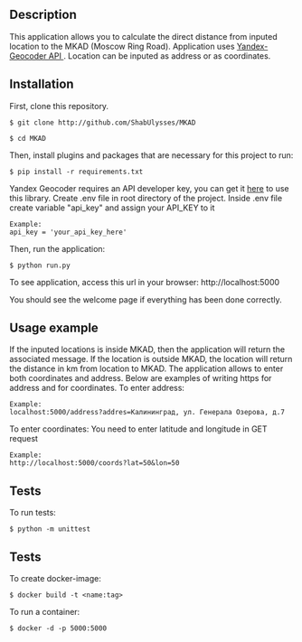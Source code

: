 ## Description

This application allows you to calculate the direct distance from inputed location to the MKAD (Moscow Ring Road). Application uses [Yandex-Geocoder API ](https://yandex.ru/dev/maps/geocoder/doc/desc/concepts/about.html). Location can be inputed as address or as coordinates.

## Installation

First, clone this repository.

```
$ git clone http://github.com/ShabUlysses/MKAD
```

```
$ cd MKAD
```

Then, install plugins and packages that are necessary for this project to run:

```
$ pip install -r requirements.txt
```

Yandex Geocoder requires an API developer key, you can get it [here](https://yandex.ru/dev/maps/geocoder/doc/desc/concepts/about.html) to use this library.
Create .env file in root directory of the project. Inside .env file create variable "api_key" and assign your API_KEY to it

```
Example:
api_key = 'your_api_key_here'
```

Then, run the application:

```
$ python run.py
```

To see application, access this url in your browser:
http://localhost:5000

You should see the welcome page if everything has been done correctly.

## Usage example

If the inputed locations is inside MKAD, then the application will return the associated message. If the location is outside MKAD, the location will return the distance in km from location to MKAD.
The application allows to enter both coordinates and address. Below are examples of writing https for address and for coordinates.
To enter address:
```
Example:
localhost:5000/address?addres=Калининград, ул. Генерала Озерова, д.7
```

To enter coordinates:
You need to enter latitude and longitude in GET request
```
Example:
http://localhost:5000/coords?lat=50&lon=50
```

## Tests

To run tests:
```
$ python -m unittest
```

## Tests

To create docker-image:
```
$ docker build -t <name:tag>
```

To run a container:
```
$ docker -d -p 5000:5000
```



